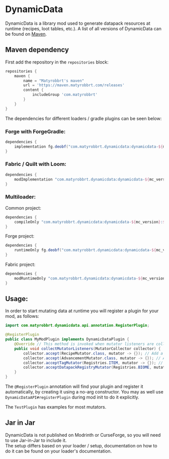 # DynamicData

DynamicData is a library mod used to generate datapack resources at runtime (recipes, loot tables, etc.).
A list of all versions of DynamicData can be found on [Maven](https://maven.matyrobbrt.com/#/releases/com/matyrobbrt/dynamicdata).

## Maven dependency

First add the repository in the `repositories` block:

```gradle
repositories {
    maven {
        name = "Matyrobbrt's maven"
        url = 'https://maven.matyrobbrt.com/releases'
        content {
            includeGroup 'com.matyrobbrt'
        }
    }
}
```

The dependencies for different loaders / gradle plugins can be seen below:

### Forge with ForgeGradle:

```gradle
dependencies {
    implementation fg.deobf("com.matyrobbrt.dynamicdata:dynamicdata-${mc_version}-forge:${dynamicdata_version}")
}
```

### Fabric / Quilt with Loom:

```gradle
dependencies {
    modImplementation "com.matyrobbrt.dynamicdata:dynamicdata-${mc_version}-fabric:${dynamicdata_version}"
}
```

### Multiloader:

Common project:

```gradle
dependencies {
    compileOnly "com.matyrobbrt.dynamicdata:dynamicdata-${mc_version}:${dynamicdata_version}"
}
```

Forge project:

```gradle
dependencies {
    runtimeOnly fg.deobf("com.matyrobbrt.dynamicdata:dynamicdata-${mc_version}-forge:${dynamicdata_version}")
}
```

Fabric project:

```gradle
dependencies {
    modRuntimeOnly "com.matyrobbrt.dynamicdata:dynamicdata-${mc_version}-fabric:${dynamicdata_version}"
}
```
## Usage:
In order to start mutating data at runtime you will register a plugin for your mod, as follows:
```java
import com.matyrobbrt.dynamicdata.api.annotation.RegisterPlugin;

@RegisterPlugin
public class MyModPlugin implements DynamicDataPlugin {
    @Override // This method is invoked when mutator listeners are collected for your plugin. Register any mutations here
    public void collectMutatorListeners(MutatorCollector collector) {
        collector.accept(RecipeMutator.class, mutator -> {}); // Add a mutator for mutating recipes
        collector.accept(AdvancementMutator.class, mutator -> {}); // Add a mutator for mutating advancements
        collector.acceptTagMutator(Registries.ITEM, mutator -> {}); // Add a mutator for mutating item tags
        collector.acceptDatapackRegistryMutator(Registries.BIOME, mutator -> {}); // Add a mutator for ADDING new biomes
    }
}
```
The `@RegisterPlugin` annotation will find your plugin and register it automatically, by creating it using a
no-arg constructor. You may as well use `DynamicDataAPI#registerPlugin` during mod init to do it explicitly.

The `TestPlugin` has examples for most mutators.

## Jar in Jar
DynamicData is not published on Modrinth or CurseForge, so you will need to use Jar-in-Jar to include it.  
The setup differs based on your loader / setup, documentation on how to do it can be found on your loader's documentation.
